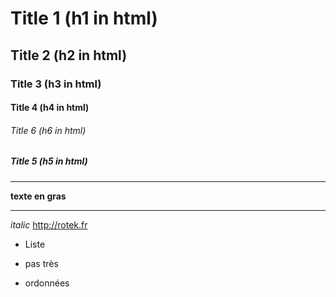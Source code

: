 # Title 1 (h1 in html)
## Title 2 (h2 in html)
### Title 3 (h3 in html)
#### Title 4 (h4 in html)
###### Title 6 (h6 in html)
##### Title 5 (h5 in html)

---

**texte en gras**

------

*italic*
http://rotek.fr
* Liste
- pas très
+ ordonnées